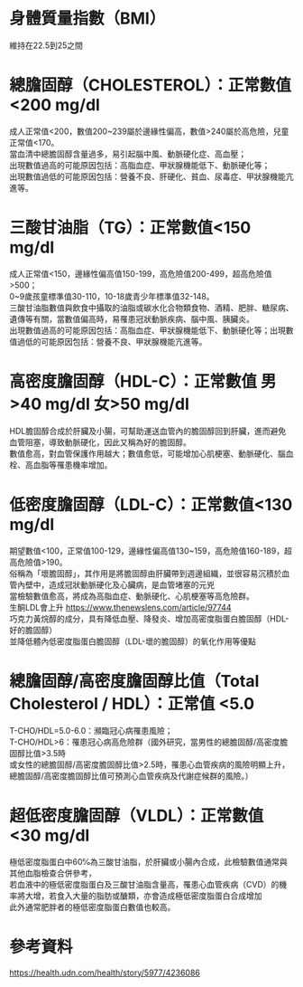 # 身體質量指數（BMI）
維持在22.5到25之間  

# 總膽固醇（CHOLESTEROL）：正常數值<200 mg/dl

成人正常值<200，數值200~239屬於邊緣性偏高，數值>240屬於高危險，兒童正常值<170。  
當血清中總膽固醇含量過多，易引起腦中風、動脈硬化症、高血壓；  
出現數值過高的可能原因包括：高脂血症、甲狀腺機能低下、動脈硬化等；  
出現數值過低的可能原因包括：營養不良、肝硬化、貧血、尿毒症、甲狀腺機能亢進等。  

# 三酸甘油脂（TG）：正常數值<150 mg/dl

成人正常值<150，邊緣性偏高值150-199，高危險值200-499，超高危險值>500；  
0~9歲孩童標準值30-110，10-18歲青少年標準值32-148。  
三酸甘油脂數值與飲食中攝取的油脂或碳水化合物類食物、酒精、肥胖、糖尿病、遺傳等有關，當數值偏高時，易罹患冠狀動脈疾病、腦中風、胰臟炎。  
出現數值過高的可能原因包括：高脂血症、甲狀腺機能低下、動脈硬化等；出現數值過低的可能原因包括：營養不良、甲狀腺機能亢進等。  

# 高密度膽固醇（HDL-C）：正常數值 男>40 mg/dl 女>50 mg/dl

HDL膽固醇合成於肝臟及小腸，可幫助運送血管內的膽固醇回到肝臟，進而避免血管阻塞，導致動脈硬化，因此又稱為好的膽固醇。  
數值愈高，對血管保護作用越大；數值愈低，可能增加心肌梗塞、動脈硬化、腦血栓、高血脂等罹患機率增加。  

# 低密度膽固醇（LDL-C）：正常數值<130 mg/dl

期望數值<100，正常值100-129，邊緣性偏高值130~159，高危險值160-189，超高危險值>190。  
俗稱為「壞膽固醇」，其作用是將膽固醇由肝臟帶到週邊組織，並很容易沉積於血管內壁中，造成冠狀動脈硬化及心臟病，是血管堵塞的元兇  
當檢驗數值愈高，將成為高脂血症、動脈硬化、心肌梗塞等高危險群。  
生酮LDL會上升 https://www.thenewslens.com/article/97744   
巧克力黃烷醇的成分，具有降低血壓、降發炎、增加高密度脂蛋白膽固醇（HDL-好的膽固醇）  
並降低體內低密度脂蛋白膽固醇（LDL-壞的膽固醇）的氧化作用等優點  

# 總膽固醇/高密度膽固醇比值（Total Cholesterol / HDL）：正常值 <5.0

T-CHO/HDL=5.0-6.0：瀕臨冠心病罹患風險；  
T-CHO/HDL>6：罹患冠心病高危險群（國外研究，當男性的總膽固醇/高密度膽固醇比值>3.5時  
或女性的總膽固醇/高密度膽固醇比值>2.5時，罹患心血管疾病的風險明顯上升，總膽固醇/高密度膽固醇比值可預測心血管疾病及代謝症候群的風險。）  

# 超低密度膽固醇（VLDL）：正常數值<30 mg/dl

極低密度脂蛋白中60℅為三酸甘油脂，於肝臟或小腸內合成，此檢驗數值通常與其他血脂檢查合併參考，  
若血液中的極低密度脂蛋白及三酸甘油脂含量高，罹患心血管疾病（CVD）的機率將大增，若食入大量的脂肪或醣類，亦會造成極低密度脂蛋白合成增加  
此外通常肥胖者的極低密度脂蛋白數值也較高。  

# 參考資料
https://health.udn.com/health/story/5977/4236086  
